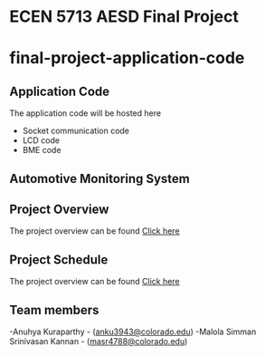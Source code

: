 # ECEN 5713 AESD Final Project

# final-project-application-code

## Application Code
The application code will be hosted here
- Socket communication code
- LCD code
- BME code

##  Automotive Monitoring System ##

## Project Overview ##
The project overview can be found [Click here](https://github.com/cu-ecen-aeld/final-project-anuh7/wiki/Project-Overview) 

## Project Schedule ##
The project overview can be found [Click here](https://github.com/users/anuh7/projects/1/views/1?groupedBy%5BcolumnId%5D=39074036)

## Team members ##
-Anuhya Kuraparthy - (anku3943@colorado.edu)
-Malola Simman Srinivasan Kannan - (masr4788@colorado.edu)

